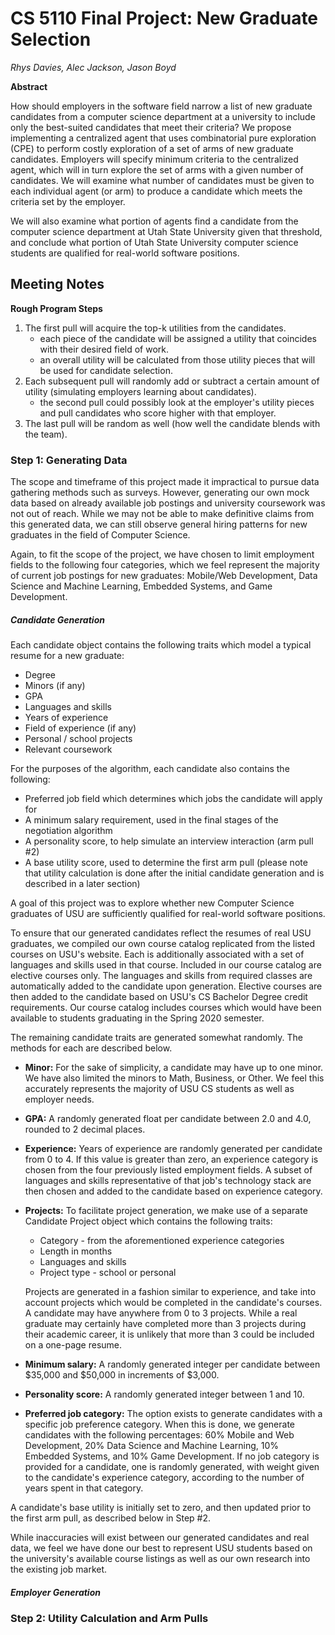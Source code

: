 # CS 5110 Final Project: New Graduate Selection
_Rhys Davies, Alec Jackson, Jason Boyd_

**Abstract**

How should employers in the software field narrow a list of new graduate candidates from a computer science department at a university to include only the best-suited candidates that meet their criteria? We propose implementing a centralized agent that uses combinatorial pure exploration (CPE) to perform costly exploration of a set of arms of new graduate candidates. Employers will specify minimum criteria to the centralized agent, which will in turn explore the set of arms with a given number of candidates. We will examine what number of candidates must be given to each individual agent (or arm) to produce a candidate which meets the criteria set by the employer.

We will also examine what portion of agents find a candidate from the computer science department at Utah State University given that threshold, and conclude what portion of Utah State University computer science students are qualified for real-world software positions.

## Meeting Notes

**Rough Program Steps**

1. The first pull will acquire the top-k utilities from the candidates.
    - each piece of the candidate will be assigned a utility that coincides with their desired field of work.
    - an overall utility will be calculated from those utility pieces that will be used for candidate selection.
2. Each subsequent pull will randomly add or subtract a certain amount of utility (simulating employers learning about candidates).
    - the second pull could possibly look at the employer's utility pieces and pull candidates who score higher with that employer.
3. The last pull will be random as well (how well the candidate blends with the team).

### Step 1: Generating Data
The scope and timeframe of this project made it impractical to pursue data gathering methods such as surveys. However, generating our own mock data based on already available job postings and university coursework was not out of reach. While we may not be able to make definitive claims from this generated data, we can still observe general hiring patterns for new graduates in the field of Computer Science.

Again, to fit the scope of the project, we have chosen to limit employment fields to the following four categories, which we feel represent the majority of current job postings for new graduates: Mobile/Web Development, Data Science and Machine Learning, Embedded Systems, and Game Development.

##### Candidate Generation
Each candidate object contains the following traits which model a typical resume for a new graduate:
- Degree
- Minors (if any)
- GPA
- Languages and skills
- Years of experience
- Field of experience (if any)
- Personal / school projects
- Relevant coursework

For the purposes of the algorithm, each candidate also contains the following:
- Preferred job field which determines which jobs the candidate will apply for
- A minimum salary requirement, used in the final stages of the negotiation algorithm
- A personality score, to help simulate an interview interaction (arm pull #2)
- A base utility score, used to determine the first arm pull (please note that utility calculation is done after the initial candidate generation and is described in a later section)

A goal of this project was to explore whether new Computer Science graduates of USU are sufficiently qualified for real-world software positions.

To ensure that our generated candidates reflect the resumes of real USU graduates, we compiled our own course catalog replicated from the listed courses on USU's website. Each is additionally associated with a set of languages and skills used in that course.  Included in our course catalog are elective courses only. The languages and skills from required classes are automatically added to the candidate upon generation.  Elective courses are then added to the candidate based on USU's CS Bachelor Degree credit requirements. Our course catalog includes courses which would have been available to students graduating in the Spring 2020 semester.

The remaining candidate traits are generated somewhat randomly. The methods for each are described below.

- **Minor:** For the sake of simplicity, a candidate may have up to one minor. We have also limited the minors to Math, Business, or Other. We feel this accurately represents the majority of USU CS students as well as employer needs.
- **GPA:** A randomly generated float per candidate between 2.0 and 4.0, rounded to 2 decimal places.
- **Experience:** Years of experience are randomly generated per candidate from 0 to 4. If this value is greater than zero, an experience category is chosen from the four previously listed employment fields. A subset of languages and skills representative of that job's technology stack are then chosen and added to the candidate based on experience category.
- **Projects:** To facilitate project generation, we make use of a separate Candidate Project object which contains the following traits:
    - Category - from the aforementioned experience categories
    - Length in months
    - Languages and skills
    - Project type - school or personal

  Projects are generated in a fashion similar to experience, and take into account projects which would be completed in the candidate's courses. A candidate may have anywhere from 0 to 3 projects. While a real graduate may certainly have completed more than 3 projects during their academic career, it is unlikely that more than 3 could be included on a one-page resume.
- **Minimum salary:** A randomly generated integer per candidate between $35,000 and $50,000 in increments of $3,000.
- **Personality score:** A randomly generated integer between 1 and 10.
- **Preferred job category:** The option exists to generate candidates with a specific job preference category. When this is done, we generate candidates with the following percentages: 60% Mobile and Web Development, 20% Data Science and Machine Learning, 10% Embedded Systems, and 10% Game Development. If no job category is provided for a candidate, one is randomly generated, with weight given to the candidate's experience category, according to the number of years spent in that category.

A candidate's base utility is initially set to zero, and then updated prior to the first arm pull, as described below in Step #2.

While inaccuracies will exist between our generated candidates and real data, we feel we have done our best to represent USU students based on the university's available course listings as well as our own research into the existing job market.

##### Employer Generation

### Step 2: Utility Calculation and Arm Pulls
